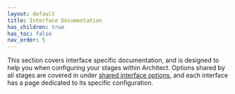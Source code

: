 ```yaml
---
layout: default
title: Interface Documentation
has_children: true
has_toc: false
nav_order: 5
---
```


This section covers interface specific documentation, and is designed to help you when configuring your stages within Architect. Options shared by all stages are covered in under [shared interface options](./shared.md), and each interface has a page dedicated to its specific configuration.
